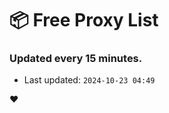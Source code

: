 # :package: Free Proxy List
### Updated every 15 minutes.

- Last updated: `2024-10-23 04:49`

:heart:

